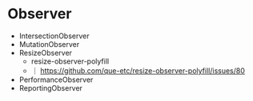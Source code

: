 # Observer

-   IntersectionObserver
-   MutationObserver
-   ResizeObserver
    -   resize-observer-polyfill
    -   ｜ https://github.com/que-etc/resize-observer-polyfill/issues/80
-   PerformanceObserver
-   ReportingObserver
